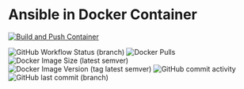 # Ansible in Docker Container

[![Build and Push Container](https://github.com/buluma/ansible-in-containers/actions/workflows/deploy_ansible.yml/badge.svg)](https://github.com/buluma/ansible-in-containers/actions/workflows/deploy_ansible.yml)

![GitHub Workflow Status (branch)](https://img.shields.io/github/workflow/status/buluma/ansible-in-containers/Build%20and%20Push%20Container/main?style=flat-square) ![Docker Pulls](https://img.shields.io/docker/pulls/buluma/ansible-in-containers?style=flat-square) ![Docker Image Size (latest semver)](https://img.shields.io/docker/image-size/buluma/ansible-in-containers?style=flat-square) ![Docker Image Version (tag latest semver)](https://img.shields.io/docker/v/buluma/ansible-in-containers/latest?style=flat-square) ![GitHub commit activity](https://img.shields.io/github/commit-activity/m/buluma/ansible-in-containers?style=flat-square) ![GitHub last commit (branch)](https://img.shields.io/github/last-commit/buluma/ansible-in-containers/main?style=flat-square)
